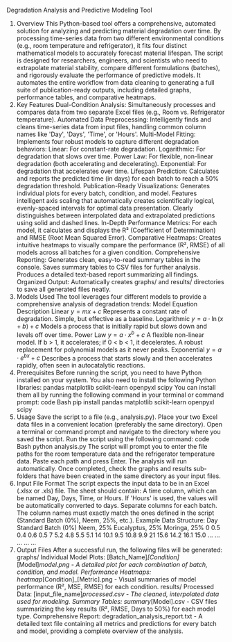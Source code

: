 Degradation Analysis and Predictive Modeling Tool
1. Overview
This Python-based tool offers a comprehensive, automated solution for analyzing and predicting material degradation over time. By processing time-series data from two different environmental conditions (e.g., room temperature and refrigerator), it fits four distinct mathematical models to accurately forecast material lifespan.
The script is designed for researchers, engineers, and scientists who need to extrapolate material stability, compare different formulations (batches), and rigorously evaluate the performance of predictive models. It automates the entire workflow from data cleaning to generating a full suite of publication-ready outputs, including detailed graphs, performance tables, and comparative heatmaps.
2. Key Features
Dual-Condition Analysis: Simultaneously processes and compares data from two separate Excel files (e.g., Room vs. Refrigerator temperature).
Automated Data Preprocessing: Intelligently finds and cleans time-series data from input files, handling common column names like 'Day', 'Days', 'Time', or 'Hours'.
Multi-Model Fitting: Implements four robust models to capture different degradation behaviors:
Linear: For constant-rate degradation.
Logarithmic: For degradation that slows over time.
Power Law: For flexible, non-linear degradation (both accelerating and decelerating).
Exponential: For degradation that accelerates over time.
Lifespan Prediction: Calculates and reports the predicted time (in days) for each batch to reach a 50% degradation threshold.
Publication-Ready Visualizations:
Generates individual plots for every batch, condition, and model.
Features intelligent axis scaling that automatically creates scientifically logical, evenly-spaced intervals for optimal data presentation.
Clearly distinguishes between interpolated data and extrapolated predictions using solid and dashed lines.
In-Depth Performance Metrics: For each model, it calculates and displays the R² (Coefficient of Determination) and RMSE (Root Mean Squared Error).
Comparative Heatmaps: Creates intuitive heatmaps to visually compare the performance (R², RMSE) of all models across all batches for a given condition.
Comprehensive Reporting:
Generates clean, easy-to-read summary tables in the console.
Saves summary tables to CSV files for further analysis.
Produces a detailed text-based report summarizing all findings.
Organized Output: Automatically creates graphs/ and results/ directories to save all generated files neatly.
3. Models Used
The tool leverages four different models to provide a comprehensive analysis of degradation trends:
Model	Equation	Description
Linear	$y = mx + c$	Represents a constant rate of degradation. Simple, but effective as a baseline.
Logarithmic	$y = a \cdot \ln(x + b) + c$	Models a process that is initially rapid but slows down and levels off over time.
Power Law	$y = a \cdot x^b + c$	A flexible non-linear model. If b > 1, it accelerates; if 0 < b < 1, it decelerates. A robust replacement for polynomial models as it never peaks.
Exponential	$y = a \cdot e^{bx} + c$	Describes a process that starts slowly and then accelerates rapidly, often seen in autocatalytic reactions.
4. Prerequisites
Before running the script, you need to have Python installed on your system. You also need to install the following Python libraries:
pandas
matplotlib
scikit-learn
openpyxl
scipy
You can install them all by running the following command in your terminal or command prompt:
code
Bash
pip install pandas matplotlib scikit-learn openpyxl scipy
5. Usage
Save the script to a file (e.g., analysis.py).
Place your two Excel data files in a convenient location (preferably the same directory).
Open a terminal or command prompt and navigate to the directory where you saved the script.
Run the script using the following command:
code
Bash
python analysis.py
The script will prompt you to enter the file paths for the room temperature data and the refrigerator temperature data. Paste each path and press Enter.
The analysis will run automatically. Once completed, check the graphs and results sub-folders that have been created in the same directory as your input files.
6. Input File Format
The script expects the input data to be in an Excel (.xlsx or .xls) file. The sheet should contain:
A time column, which can be named Day, Days, Time, or Hours. If 'Hours' is used, the values will be automatically converted to days.
Separate columns for each batch. The column names must exactly match the ones defined in the script (Standard Batch (0%), Neem, 25%, etc.).
Example Data Structure:
Day	Standard Batch (0%)	Neem, 25%	Eucalyptus, 25%	Moringa, 25%
0	0.5	0.4	0.6	0.5
7	5.2	4.8	5.5	5.1
14	10.1	9.5	10.8	9.9
21	15.6	14.2	16.1	15.0
...	...	...	...	...
7. Output Files
After a successful run, the following files will be generated:
graphs/
Individual Model Plots: [Batch_Name]_[Condition]_[Model]_model.png - A detailed plot for each combination of batch, condition, and model.
Performance Heatmaps: heatmap_[Condition]_[Metric].png - Visual summaries of model performance (R², MSE, RMSE) for each condition.
results/
Processed Data: [input_file_name]_processed.csv - The cleaned, interpolated data used for modeling.
Summary Tables: summary_[Model].csv - CSV files summarizing the key results (R², RMSE, Days to 50%) for each model type.
Comprehensive Report: degradation_analysis_report.txt - A detailed text file containing all metrics and predictions for every batch and model, providing a complete overview of the analysis.